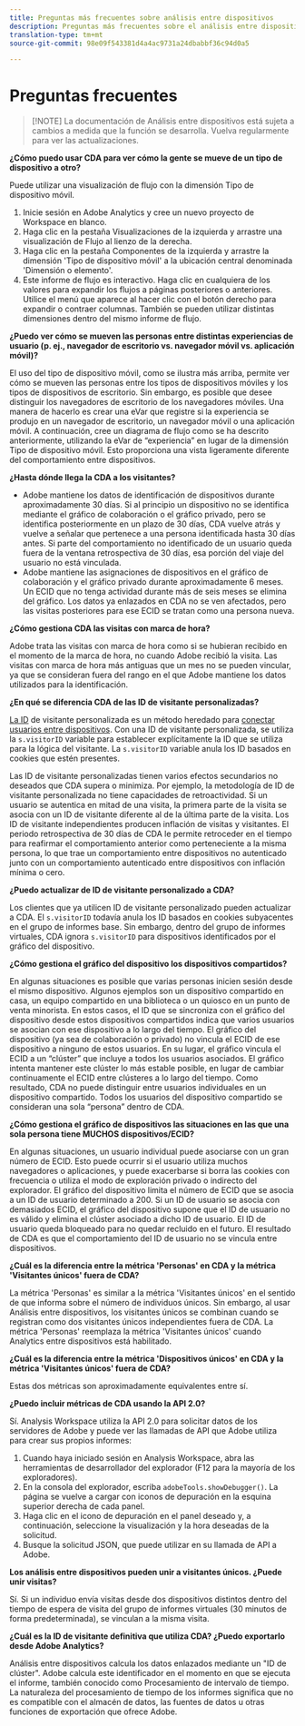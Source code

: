 ```yaml
---
title: Preguntas más frecuentes sobre análisis entre dispositivos
description: Preguntas más frecuentes sobre el análisis entre dispositivos
translation-type: tm+mt
source-git-commit: 98e09f543381d4a4ac9731a24dbabbf36c94d0a5

---
```



# Preguntas frecuentes

> [!NOTE] La documentación de Análisis entre dispositivos está sujeta a cambios a medida que la función se desarrolla. Vuelva regularmente para ver las actualizaciones.

**¿Cómo puedo usar CDA para ver cómo la gente se mueve de un tipo de dispositivo a otro?**

Puede utilizar una visualización de flujo con la dimensión Tipo de dispositivo móvil.

1. Inicie sesión en Adobe Analytics y cree un nuevo proyecto de Workspace en blanco.
2. Haga clic en la pestaña Visualizaciones de la izquierda y arrastre una visualización de Flujo al lienzo de la derecha.
3. Haga clic en la pestaña Componentes de la izquierda y arrastre la dimensión &#39;Tipo de dispositivo móvil&#39; a la ubicación central denominada &#39;Dimensión o elemento&#39;.
4. Este informe de flujo es interactivo. Haga clic en cualquiera de los valores para expandir los flujos a páginas posteriores o anteriores. Utilice el menú que aparece al hacer clic con el botón derecho para expandir o contraer columnas. También se pueden utilizar distintas dimensiones dentro del mismo informe de flujo.

**¿Puedo ver cómo se mueven las personas entre distintas experiencias de usuario (p. ej., navegador de escritorio vs. navegador móvil vs. aplicación móvil)?**

El uso del tipo de dispositivo móvil, como se ilustra más arriba, permite ver cómo se mueven las personas entre los tipos de dispositivos móviles y los tipos de dispositivos de escritorio. Sin embargo, es posible que desee distinguir los navegadores de escritorio de los navegadores móviles. Una manera de hacerlo es crear una eVar que registre si la experiencia se produjo en un navegador de escritorio, un navegador móvil o una aplicación móvil. A continuación, cree un diagrama de flujo como se ha descrito anteriormente, utilizando la eVar de “experiencia” en lugar de la dimensión Tipo de dispositivo móvil. Esto proporciona una vista ligeramente diferente del comportamiento entre dispositivos.

**¿Hasta dónde llega la CDA a los visitantes?**

* Adobe mantiene los datos de identificación de dispositivos durante aproximadamente 30 días. Si al principio un dispositivo no se identifica mediante el gráfico de colaboración o el gráfico privado, pero se identifica posteriormente en un plazo de 30 días, CDA vuelve atrás y vuelve a señalar que pertenece a una persona identificada hasta 30 días antes. Si parte del comportamiento no identificado de un usuario queda fuera de la ventana retrospectiva de 30 días, esa porción del viaje del usuario no está vinculada.
* Adobe mantiene las asignaciones de dispositivos en el gráfico de colaboración y el gráfico privado durante aproximadamente 6 meses. Un ECID que no tenga actividad durante más de seis meses se elimina del gráfico. Los datos ya enlazados en CDA no se ven afectados, pero las visitas posteriores para ese ECID se tratan como una persona nueva.

**¿Cómo gestiona CDA las visitas con marca de hora?**

Adobe trata las visitas con marca de hora como si se hubieran recibido en el momento de la marca de hora, no cuando Adobe recibió la visita. Las visitas con marca de hora más antiguas que un mes no se pueden vincular, ya que se consideran fuera del rango en el que Adobe mantiene los datos utilizados para la identificación.

**¿En qué se diferencia CDA de las ID de visitante personalizadas?**

[La ID](/help/implement/vars/config-vars/visitorid.md) de visitante personalizada es un método heredado para [conectar usuarios entre dispositivos](/help/implement/js/xdevice-visid/xdevice-connecting.md). Con una ID de visitante personalizada, se utiliza la `s.visitorID` variable para establecer explícitamente la ID que se utiliza para la lógica del visitante. La `s.visitorID` variable anula los ID basados en cookies que estén presentes.

Las ID de visitante personalizadas tienen varios efectos secundarios no deseados que CDA supera o minimiza. Por ejemplo, la metodología de ID de visitante personalizada no tiene capacidades de retroactividad. Si un usuario se autentica en mitad de una visita, la primera parte de la visita se asocia con un ID de visitante diferente al de la última parte de la visita. Los ID de visitante independientes producen inflación de visitas y visitantes. El periodo retrospectiva de 30 días de CDA le permite retroceder en el tiempo para reafirmar el comportamiento anterior como perteneciente a la misma persona, lo que trae un comportamiento entre dispositivos no autenticado junto con un comportamiento autenticado entre dispositivos con inflación mínima o cero.

**¿Puedo actualizar de ID de visitante personalizado a CDA?**

Los clientes que ya utilicen ID de visitante personalizado pueden actualizar a CDA. El `s.visitorID` todavía anula los ID basados en cookies subyacentes en el grupo de informes base. Sin embargo, dentro del grupo de informes virtuales, CDA ignora `s.visitorID` para dispositivos identificados por el gráfico del dispositivo.

**¿Cómo gestiona el gráfico del dispositivo los dispositivos compartidos?**

En algunas situaciones es posible que varias personas inicien sesión desde el mismo dispositivo. Algunos ejemplos son un dispositivo compartido en casa, un equipo compartido en una biblioteca o un quiosco en un punto de venta minorista. En estos casos, el ID que se sincroniza con el gráfico del dispositivo desde estos dispositivos compartidos indica que varios usuarios se asocian con ese dispositivo a lo largo del tiempo. El gráfico del dispositivo (ya sea de colaboración o privado) no vincula el ECID de ese dispositivo a ninguno de estos usuarios. En su lugar, el gráfico vincula el ECID a un “clúster” que incluye a todos los usuarios asociados. El gráfico intenta mantener este clúster lo más estable posible, en lugar de cambiar continuamente el ECID entre clústeres a lo largo del tiempo. Como resultado, CDA no puede distinguir entre usuarios individuales en un dispositivo compartido. Todos los usuarios del dispositivo compartido se consideran una sola “persona” dentro de CDA.

**¿Cómo gestiona el gráfico de dispositivos las situaciones en las que una sola persona tiene MUCHOS dispositivos/ECID?**

En algunas situaciones, un usuario individual puede asociarse con un gran número de ECID. Esto puede ocurrir si el usuario utiliza muchos navegadores o aplicaciones, y puede exacerbarse si borra las cookies con frecuencia o utiliza el modo de exploración privado o indirecto del explorador. El gráfico del dispositivo limita el número de ECID que se asocia a un ID de usuario determinado a 200. Si un ID de usuario se asocia con demasiados ECID, el gráfico del dispositivo supone que el ID de usuario no es válido y elimina el clúster asociado a dicho ID de usuario. El ID de usuario queda bloqueado para no quedar recluido en el futuro. El resultado de CDA es que el comportamiento del ID de usuario no se vincula entre dispositivos.

**¿Cuál es la diferencia entre la métrica &#39;Personas&#39; en CDA y la métrica &#39;Visitantes únicos&#39; fuera de CDA?**

La métrica &#39;Personas&#39; es similar a la métrica &#39;Visitantes únicos&#39; en el sentido de que informa sobre el número de individuos únicos. Sin embargo, al usar Análisis entre dispositivos, los visitantes únicos se combinan cuando se registran como dos visitantes únicos independientes fuera de CDA. La métrica &#39;Personas&#39; reemplaza la métrica &#39;Visitantes únicos&#39; cuando Analytics entre dispositivos está habilitado.

**¿Cuál es la diferencia entre la métrica &#39;Dispositivos únicos&#39; en CDA y la métrica &#39;Visitantes únicos&#39; fuera de CDA?**

Estas dos métricas son aproximadamente equivalentes entre sí.

**¿Puedo incluir métricas de CDA usando la API 2.0?**

Sí. Analysis Workspace utiliza la API 2.0 para solicitar datos de los servidores de Adobe y puede ver las llamadas de API que Adobe utiliza para crear sus propios informes:

1. Cuando haya iniciado sesión en Analysis Workspace, abra las herramientas de desarrollador del explorador (F12 para la mayoría de los exploradores).
1. En la consola del explorador, escriba `adobeTools.showDebugger()`. La página se vuelve a cargar con iconos de depuración en la esquina superior derecha de cada panel.
1. Haga clic en el icono de depuración en el panel deseado y, a continuación, seleccione la visualización y la hora deseadas de la solicitud.
1. Busque la solicitud JSON, que puede utilizar en su llamada de API a Adobe.

**Los análisis entre dispositivos pueden unir a visitantes únicos. ¿Puede unir visitas?**

Sí. Si un individuo envía visitas desde dos dispositivos distintos dentro del tiempo de espera de visita del grupo de informes virtuales (30 minutos de forma predeterminada), se vinculan a la misma visita.

**¿Cuál es la ID de visitante definitiva que utiliza CDA? ¿Puedo exportarlo desde Adobe Analytics?**

Análisis entre dispositivos calcula los datos enlazados mediante un &quot;ID de clúster&quot;. Adobe calcula este identificador en el momento en que se ejecuta el informe, también conocido como Procesamiento de intervalo de tiempo. La naturaleza del procesamiento de tiempo de los informes significa que no es compatible con el almacén de datos, las fuentes de datos u otras funciones de exportación que ofrece Adobe.
